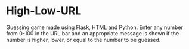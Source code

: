 # High-Low-URL

Guessing game made using Flask, HTML and Python. 
Enter any number from 0-100 in the URL bar and an appropriate message is shown if the number is higher, lower, or equal to the number to be guessed.
